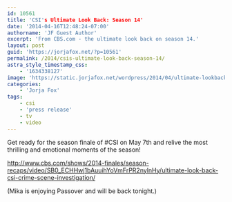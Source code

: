 ```yaml
---
id: 10561
title: 'CSI's Ultimate Look Back: Season 14'
date: '2014-04-16T12:48:24-07:00'
authorname: 'JF Guest Author'
excerpt: 'From CBS.com - the ultimate look back on season 14.'
layout: post
guid: 'https://jorjafox.net/?p=10561'
permalink: /2014/csis-ultimate-look-back-season-14/
astra_style_timestamp_css:
    - '1634338127'
image: 'https://static.jorjafox.net/wordpress/2014/04/ultimate-lookback.jpg'
categories:
    - 'Jorja Fox'
tags:
    - csi
    - 'press release'
    - tv
    - video
---
```


Get ready for the season finale of #CSI on May 7th and relive the most thrilling and emotional moments of the season!

http://www.cbs.com/shows/2014-finales/season-recaps/video/SB0_ECHHwj1bAuuihYoVmFrPR2nylnHy/ultimate-look-back-csi-crime-scene-investigation/

(Mika is enjoying Passover and will be back tonight.)
